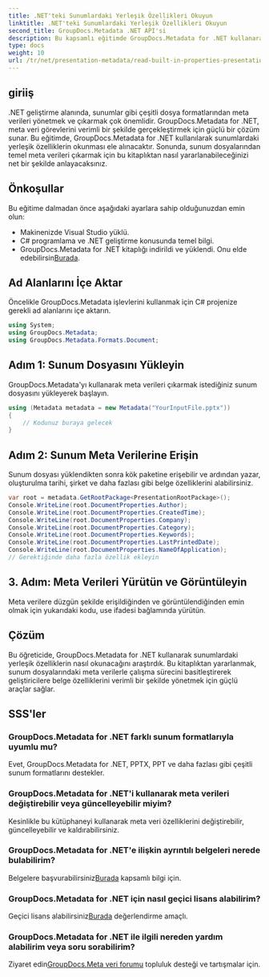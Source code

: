 ```yaml
---
title: .NET'teki Sunumlardaki Yerleşik Özellikleri Okuyun
linktitle: .NET'teki Sunumlardaki Yerleşik Özellikleri Okuyun
second_title: GroupDocs.Metadata .NET API'si
description: Bu kapsamlı eğitimde GroupDocs.Metadata for .NET kullanarak sunumlardan yerleşik özellikleri nasıl çıkaracağınızı öğrenin.
type: docs
weight: 10
url: /tr/net/presentation-metadata/read-built-in-properties-presentations/
---
```

## giriiş
.NET geliştirme alanında, sunumlar gibi çeşitli dosya formatlarından meta verileri yönetmek ve çıkarmak çok önemlidir. GroupDocs.Metadata for .NET, meta veri görevlerini verimli bir şekilde gerçekleştirmek için güçlü bir çözüm sunar. Bu eğitimde, GroupDocs.Metadata for .NET kullanılarak sunumlardaki yerleşik özelliklerin okunması ele alınacaktır. Sonunda, sunum dosyalarından temel meta verileri çıkarmak için bu kitaplıktan nasıl yararlanabileceğinizi net bir şekilde anlayacaksınız.
## Önkoşullar
Bu eğitime dalmadan önce aşağıdaki ayarlara sahip olduğunuzdan emin olun:
- Makinenizde Visual Studio yüklü.
- C# programlama ve .NET geliştirme konusunda temel bilgi.
-  GroupDocs.Metadata for .NET kitaplığı indirildi ve yüklendi. Onu elde edebilirsin[Burada](https://releases.groupdocs.com/metadata/net/).

## Ad Alanlarını İçe Aktar
Öncelikle GroupDocs.Metadata işlevlerini kullanmak için C# projenize gerekli ad alanlarını içe aktarın.
```csharp
using System;
using GroupDocs.Metadata;
using GroupDocs.Metadata.Formats.Document;
```
## Adım 1: Sunum Dosyasını Yükleyin
GroupDocs.Metadata'yı kullanarak meta verileri çıkarmak istediğiniz sunum dosyasını yükleyerek başlayın.
```csharp
using (Metadata metadata = new Metadata("YourInputFile.pptx"))
{
    // Kodunuz buraya gelecek
}
```
## Adım 2: Sunum Meta Verilerine Erişin
Sunum dosyası yüklendikten sonra kök paketine erişebilir ve ardından yazar, oluşturulma tarihi, şirket ve daha fazlası gibi belge özelliklerini alabilirsiniz.
```csharp
var root = metadata.GetRootPackage<PresentationRootPackage>();
Console.WriteLine(root.DocumentProperties.Author);
Console.WriteLine(root.DocumentProperties.CreatedTime);
Console.WriteLine(root.DocumentProperties.Company);
Console.WriteLine(root.DocumentProperties.Category);
Console.WriteLine(root.DocumentProperties.Keywords);
Console.WriteLine(root.DocumentProperties.LastPrintedDate);
Console.WriteLine(root.DocumentProperties.NameOfApplication);
// Gerektiğinde daha fazla özellik ekleyin
```
## 3. Adım: Meta Verileri Yürütün ve Görüntüleyin
Meta verilere düzgün şekilde erişildiğinden ve görüntülendiğinden emin olmak için yukarıdaki kodu, use ifadesi bağlamında yürütün.

## Çözüm
Bu öğreticide, GroupDocs.Metadata for .NET kullanarak sunumlardaki yerleşik özelliklerin nasıl okunacağını araştırdık. Bu kitaplıktan yararlanmak, sunum dosyalarındaki meta verilerle çalışma sürecini basitleştirerek geliştiricilere belge özelliklerini verimli bir şekilde yönetmek için güçlü araçlar sağlar.

## SSS'ler
### GroupDocs.Metadata for .NET farklı sunum formatlarıyla uyumlu mu?
Evet, GroupDocs.Metadata for .NET, PPTX, PPT ve daha fazlası gibi çeşitli sunum formatlarını destekler.
### GroupDocs.Metadata for .NET'i kullanarak meta verileri değiştirebilir veya güncelleyebilir miyim?
Kesinlikle bu kütüphaneyi kullanarak meta veri özelliklerini değiştirebilir, güncelleyebilir ve kaldırabilirsiniz.
### GroupDocs.Metadata for .NET'e ilişkin ayrıntılı belgeleri nerede bulabilirim?
 Belgelere başvurabilirsiniz[Burada](https://reference.groupdocs.com/metadata/net/) kapsamlı bilgi için.
### GroupDocs.Metadata for .NET için nasıl geçici lisans alabilirim?
 Geçici lisans alabilirsiniz[Burada](https://purchase.groupdocs.com/temporary-license/) değerlendirme amaçlı.
### GroupDocs.Metadata for .NET ile ilgili nereden yardım alabilirim veya soru sorabilirim?
 Ziyaret edin[GroupDocs.Meta veri forumu](https://forum.groupdocs.com/c/metadata/14) topluluk desteği ve tartışmalar için.